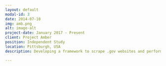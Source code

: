 ```yaml
---
layout: default
modal-id: 3
date: 2014-07-10
img: amb.png
alt: image-alt
project-date: January 2017 - Present
client: Project Amber
position: Independent Study
location: Pittsburgh, USA
description: Developing a framework to scrape .gov websites and perform link analysis and text analysis to understad how Administration changes affecte the information available to public.

---
```

